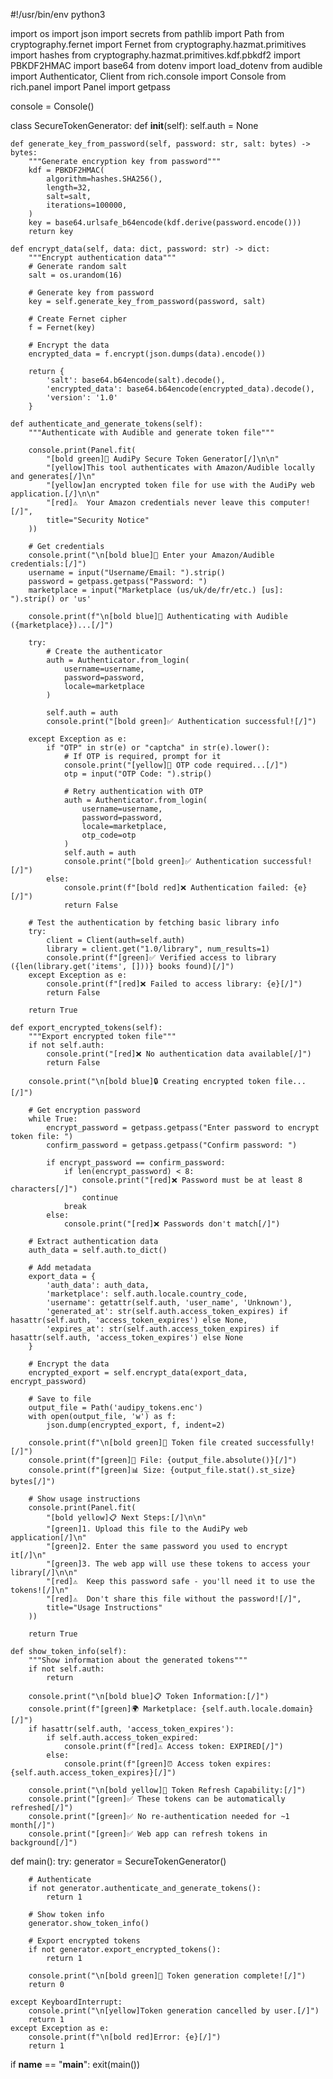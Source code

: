#!/usr/bin/env python3

import os
import json
import secrets
from pathlib import Path
from cryptography.fernet import Fernet
from cryptography.hazmat.primitives import hashes
from cryptography.hazmat.primitives.kdf.pbkdf2 import PBKDF2HMAC
import base64
from dotenv import load_dotenv
from audible import Authenticator, Client
from rich.console import Console
from rich.panel import Panel
import getpass

console = Console()

class SecureTokenGenerator:
    def __init__(self):
        self.auth = None
        
    def generate_key_from_password(self, password: str, salt: bytes) -> bytes:
        """Generate encryption key from password"""
        kdf = PBKDF2HMAC(
            algorithm=hashes.SHA256(),
            length=32,
            salt=salt,
            iterations=100000,
        )
        key = base64.urlsafe_b64encode(kdf.derive(password.encode()))
        return key

    def encrypt_data(self, data: dict, password: str) -> dict:
        """Encrypt authentication data"""
        # Generate random salt
        salt = os.urandom(16)
        
        # Generate key from password
        key = self.generate_key_from_password(password, salt)
        
        # Create Fernet cipher
        f = Fernet(key)
        
        # Encrypt the data
        encrypted_data = f.encrypt(json.dumps(data).encode())
        
        return {
            'salt': base64.b64encode(salt).decode(),
            'encrypted_data': base64.b64encode(encrypted_data).decode(),
            'version': '1.0'
        }

    def authenticate_and_generate_tokens(self):
        """Authenticate with Audible and generate token file"""
        
        console.print(Panel.fit(
            "[bold green]🔐 AudiPy Secure Token Generator[/]\n\n"
            "[yellow]This tool authenticates with Amazon/Audible locally and generates[/]\n"
            "[yellow]an encrypted token file for use with the AudiPy web application.[/]\n\n"
            "[red]⚠️  Your Amazon credentials never leave this computer![/]",
            title="Security Notice"
        ))
        
        # Get credentials
        console.print("\n[bold blue]📝 Enter your Amazon/Audible credentials:[/]")
        username = input("Username/Email: ").strip()
        password = getpass.getpass("Password: ")
        marketplace = input("Marketplace (us/uk/de/fr/etc.) [us]: ").strip() or 'us'
        
        console.print(f"\n[bold blue]🔑 Authenticating with Audible ({marketplace})...[/]")
        
        try:
            # Create the authenticator
            auth = Authenticator.from_login(
                username=username,
                password=password,
                locale=marketplace
            )
            
            self.auth = auth
            console.print("[bold green]✅ Authentication successful![/]")
            
        except Exception as e:
            if "OTP" in str(e) or "captcha" in str(e).lower():
                # If OTP is required, prompt for it
                console.print("[yellow]📱 OTP code required...[/]")
                otp = input("OTP Code: ").strip()
                
                # Retry authentication with OTP
                auth = Authenticator.from_login(
                    username=username,
                    password=password,
                    locale=marketplace,
                    otp_code=otp
                )
                self.auth = auth
                console.print("[bold green]✅ Authentication successful![/]")
            else:
                console.print(f"[bold red]❌ Authentication failed: {e}[/]")
                return False
                
        # Test the authentication by fetching basic library info
        try:
            client = Client(auth=self.auth)
            library = client.get("1.0/library", num_results=1)
            console.print(f"[green]✅ Verified access to library ({len(library.get('items', []))} books found)[/]")
        except Exception as e:
            console.print(f"[red]❌ Failed to access library: {e}[/]")
            return False
            
        return True

    def export_encrypted_tokens(self):
        """Export encrypted token file"""
        if not self.auth:
            console.print("[red]❌ No authentication data available[/]")
            return False
            
        console.print("\n[bold blue]🔒 Creating encrypted token file...[/]")
        
        # Get encryption password
        while True:
            encrypt_password = getpass.getpass("Enter password to encrypt token file: ")
            confirm_password = getpass.getpass("Confirm password: ")
            
            if encrypt_password == confirm_password:
                if len(encrypt_password) < 8:
                    console.print("[red]❌ Password must be at least 8 characters[/]")
                    continue
                break
            else:
                console.print("[red]❌ Passwords don't match[/]")
        
        # Extract authentication data
        auth_data = self.auth.to_dict()
        
        # Add metadata
        export_data = {
            'auth_data': auth_data,
            'marketplace': self.auth.locale.country_code,
            'username': getattr(self.auth, 'user_name', 'Unknown'),
            'generated_at': str(self.auth.access_token_expires) if hasattr(self.auth, 'access_token_expires') else None,
            'expires_at': str(self.auth.access_token_expires) if hasattr(self.auth, 'access_token_expires') else None
        }
        
        # Encrypt the data
        encrypted_export = self.encrypt_data(export_data, encrypt_password)
        
        # Save to file
        output_file = Path('audipy_tokens.enc')
        with open(output_file, 'w') as f:
            json.dump(encrypted_export, f, indent=2)
            
        console.print(f"\n[bold green]🎉 Token file created successfully![/]")
        console.print(f"[green]📁 File: {output_file.absolute()}[/]")
        console.print(f"[green]📊 Size: {output_file.stat().st_size} bytes[/]")
        
        # Show usage instructions
        console.print(Panel.fit(
            "[bold yellow]📋 Next Steps:[/]\n\n"
            "[green]1. Upload this file to the AudiPy web application[/]\n"
            "[green]2. Enter the same password you used to encrypt it[/]\n"
            "[green]3. The web app will use these tokens to access your library[/]\n\n"
            "[red]⚠️  Keep this password safe - you'll need it to use the tokens![/]\n"
            "[red]⚠️  Don't share this file without the password![/]",
            title="Usage Instructions"
        ))
        
        return True

    def show_token_info(self):
        """Show information about the generated tokens"""
        if not self.auth:
            return
            
        console.print("\n[bold blue]📋 Token Information:[/]")
        console.print(f"[green]🌍 Marketplace: {self.auth.locale.domain}[/]")
        if hasattr(self.auth, 'access_token_expires'):
            if self.auth.access_token_expired:
                console.print(f"[red]⚠️ Access token: EXPIRED[/]")
            else:
                console.print(f"[green]⏰ Access token expires: {self.auth.access_token_expires}[/]")
        
        console.print("\n[bold yellow]🔄 Token Refresh Capability:[/]")
        console.print("[green]✅ These tokens can be automatically refreshed[/]")
        console.print("[green]✅ No re-authentication needed for ~1 month[/]")
        console.print("[green]✅ Web app can refresh tokens in background[/]")

def main():
    try:
        generator = SecureTokenGenerator()
        
        # Authenticate
        if not generator.authenticate_and_generate_tokens():
            return 1
            
        # Show token info
        generator.show_token_info()
        
        # Export encrypted tokens
        if not generator.export_encrypted_tokens():
            return 1
            
        console.print("\n[bold green]🎉 Token generation complete![/]")
        return 0
        
    except KeyboardInterrupt:
        console.print("\n[yellow]Token generation cancelled by user.[/]")
        return 1
    except Exception as e:
        console.print(f"\n[bold red]Error: {e}[/]")
        return 1

if __name__ == "__main__":
    exit(main()) 